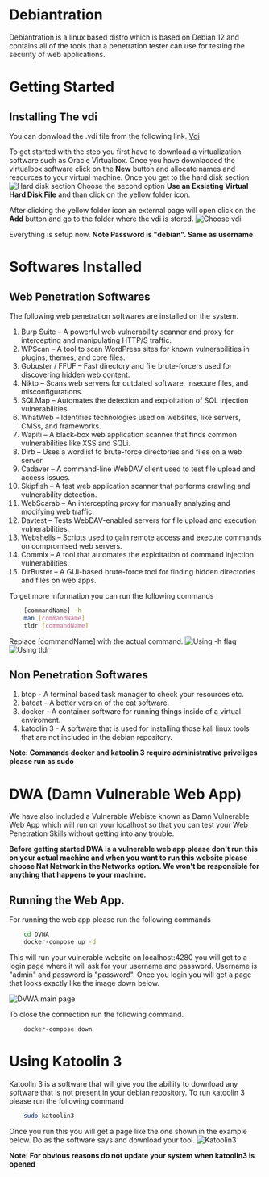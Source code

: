 # Debiantration
Debiantration is a linux based distro which is based on Debian 12 and contains all of the tools that a penetration tester can use for testing the security of web applications.

# Getting Started
## Installing The vdi

You can donwload the .vdi file from the following link. 
[Vdi](https://mega.nz/folder/dB4lHDRA#bHRas2GAc2Y1jmVjfxbs8A)

To get started with the step you first have to download a virtualization software such as Oracle Virtualbox. Once you have downlaoded the virtualbox software click on the **New** button and allocate names and resources to your virtual machine. Once you get to the hard disk section 
![Hard disk section](Assets/hardDisk.png)
Choose the second option **Use an Exsisting Virtual Hard Disk File** and than click on the yellow folder icon.

After clicking the yellow folder icon an external page will open click on the **Add** button and go to the folder where the vdi is stored.
![Choose vdi](Assets/chooseVdi.png)

Everything is setup now.
**Note Password is "debian". Same as username**

# Softwares Installed
## Web Penetration Softwares
The following web penetration softwares are installed on the system.
1. Burp Suite – A powerful web vulnerability scanner and proxy for intercepting and manipulating HTTP/S traffic.
2. WPScan – A tool to scan WordPress sites for known vulnerabilities in plugins, themes, and core files.
3. Gobuster / FFUF – Fast directory and file brute-forcers used for discovering hidden web content.
4. Nikto – Scans web servers for outdated software, insecure files, and misconfigurations.
5. SQLMap – Automates the detection and exploitation of SQL injection vulnerabilities.
6. WhatWeb – Identifies technologies used on websites, like servers, CMSs, and frameworks.
7. Wapiti – A black-box web application scanner that finds common vulnerabilities like XSS and SQLi.
8. Dirb – Uses a wordlist to brute-force directories and files on a web server.
9. Cadaver – A command-line WebDAV client used to test file upload and access issues.
10. Skipfish – A fast web application scanner that performs crawling and vulnerability detection.
11. WebScarab – An intercepting proxy for manually analyzing and modifying web traffic.
12. Davtest – Tests WebDAV-enabled servers for file upload and execution vulnerabilities.
13. Webshells – Scripts used to gain remote access and execute commands on compromised web servers.
14. Commix – A tool that automates the exploitation of command injection vulnerabilities.
15. DirBuster – A GUI-based brute-force tool for finding hidden directories and files on web apps.

To get more information you can run the following commands
```bash
    [commandName] -h 
    man [commandName]
    tldr [commandName]
```
Replace [commandName] with the actual command.
![Using -h flag](Assets/hFlag.png)
![Using tldr](Assets/tldr.png)

## Non Penetration Softwares
1. btop - A terminal based task manager to check your resources etc.
2. batcat - A better version of the cat software. 
3. docker - A container software for running things inside of a virtual enviroment.
4. katoolin 3 - A software that is used for installing those kali linux tools that are not included in the debian repository.

**Note: Commands docker and katoolin 3 require administrative priveliges please run as sudo**

# DWA (Damn Vulnerable Web App)
We have also included a Vulnerable Webiste known as Damn Vulnerable Web App which will run on your localhost so that you can test your Web Penetration Skills without getting into any trouble.

**Before getting started DWA is a vulnerable web app please don't run this on your actual machine and when you want to run this website please choose Nat Network in the Networks option. We won't be responsible for anything that happens to your machine.**

## Running the Web App.
For running the web app please run the following commands
```bash
    cd DVWA
    docker-compose up -d
```
This will run your vulnerable website on localhost:4280 you will get to a login page where it will ask for your username and password. Username is "admin" and password is "password". Once you login you will get a page that looks exactly like the image down below.

![DVWA main page](Assets/dvwa.png)

To close the connection run the following command.
```bash
    docker-compose down
```

# Using Katoolin 3
Katoolin 3 is a software that will give you the abillity to download any software that is not present in your debian repository. To run katoolin 3 please run the following command
```bash
    sudo katoolin3
```
Once you run this you will get a page like the one shown in the example below. Do as the software says and download your tool.
![Katoolin3](Assets/katoolin3.png)

**Note: For obvious reasons do not update your system when katoolin3 is opened**
